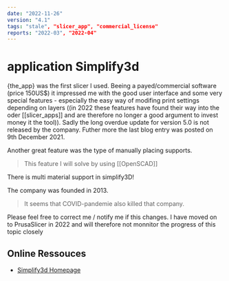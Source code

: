 ```yaml
---
date: "2022-11-26"
version: "4.1"
tags: "stale", "slicer_app", "commercial_license"
reports: "2022-03", "2022-04"
---
```


# application Simplify3d 

{the_app} was the first slicer I used. Beeing a payed/commercial software (price 150US$) it impressed me with the good user interface and some very special features - especially the easy way of modifing print settings depending on layers ((in 2022 these features have found their way into the oder [[slicer_apps]] and are therefore no longer a good argument to invest money it the tool)). Sadly the long overdue update for version 5.0 is not released by the company. Futher more the last blog entry was posted on 9th December 2021.

Another great feature was the type of manually placing supports.
> This feature I will solve by using [[OpenSCAD]]

There is multi material support in simplify3D!

The company was founded in 2013.
> It seems that COVID-pandemie also killed that company.

Please feel free to correct me / notify me if this changes.
I have moved on to PrusaSlicer in 2022 and will therefore not monnitor the progress of this topic closely

## Online Ressouces

- [Simplify3d Homepage](https://www.simplify3d.com/)
